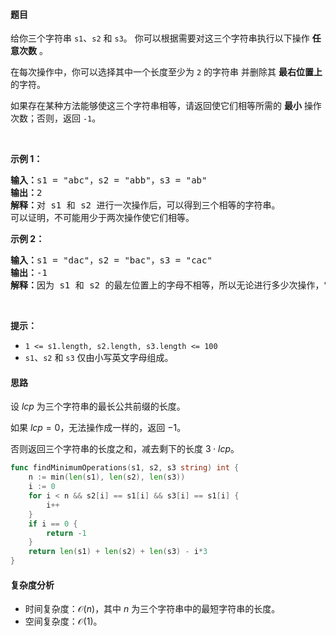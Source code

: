 #### 题目

<p>给你三个字符串 <code>s1</code>、<code>s2</code> 和 <code>s3</code>。 你可以根据需要对这三个字符串执行以下操作 <strong>任意次数</strong> <!-- notionvc: b5178de7-3318-4129-b7d9-726b47e90621 -->。</p>

<p>在每次操作中，你可以选择其中一个长度至少为 <code>2</code> 的字符串 <!-- notionvc: 3342ac46-33c8-4010-aacd-e58678ce31ef --> 并删除其 <strong>最右位置上</strong> 的字符。</p>

<p>如果存在某种方法能够使这三个字符串相等，请返回使它们相等所需的 <strong>最小</strong> 操作次数；否则，返回 <code>-1</code>。</p>

<p>&nbsp;</p>

<p><strong class="example">示例 1：</strong></p>

<pre>
<strong>输入：</strong>s1 = "abc"，s2 = "abb"，s3 = "ab"
<strong>输出：</strong>2
<strong>解释：</strong>对 s1 和 s2 进行一次操作后，可以得到三个相等的字符串。
可以证明，不可能用少于两次操作使它们相等。</pre>

<p><strong class="example">示例 2：</strong></p>

<pre>
<strong>输入：</strong>s1 = "dac"，s2 = "bac"，s3 = "cac"
<strong>输出：</strong>-1
<strong>解释：</strong>因为 s1 和 s2 的最左位置上的字母<!-- notionvc: 47239f7c-eec1-49f8-af79-c206ec88cb07 -->不相等，所以无论进行多少次操作，它们都不可能相等。因此答案是 -1 。</pre>

<p>&nbsp;</p>

<p><strong>提示：</strong></p>

<ul>
	<li><code>1 &lt;= s1.length, s2.length, s3.length &lt;= 100</code></li>
	<li><code>s1</code>、<code>s2</code> 和 <code>s3</code> 仅由小写英文字母组成。</li>
</ul>

#### 思路

设 $\textit{lcp}$ 为三个字符串的最长公共前缀的长度。

如果 $\textit{lcp}=0$，无法操作成一样的，返回 $-1$。

否则返回三个字符串的长度之和，减去剩下的长度 $3\cdot \textit{lcp}$。

```go  
func findMinimumOperations(s1, s2, s3 string) int {
	n := min(len(s1), len(s2), len(s3))
	i := 0
	for i < n && s2[i] == s1[i] && s3[i] == s1[i] {
		i++
	}
	if i == 0 {
		return -1
	}
	return len(s1) + len(s2) + len(s3) - i*3
}
```

#### 复杂度分析

- 时间复杂度：$\mathcal{O}(n)$，其中 $n$ 为三个字符串中的最短字符串的长度。
- 空间复杂度：$\mathcal{O}(1)$。

